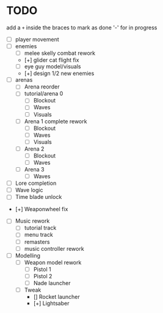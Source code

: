 # TODO

add a `+` inside the braces to mark as done '-' for in progress

+ [ ] player movement
+ [ ] enemies
    + [ ] melee skelly combat rework
    + [+] glider cat flight fix
    + [ ] eye guy model/visuals
    + [+] design 1/2 new enemies
+ [ ] arenas
    + [ ] Arena reorder
    + [ ] tutorial/arena 0
        + [ ] Blockout
        + [ ] Waves
        + [ ] Visuals
    + [ ] Arena 1 complete rework
        + [ ] Blockout
        + [ ] Waves
        + [ ] Visuals
    + [ ] Arena 2
        + [ ] Blockout
        + [ ] Waves
    + [ ] Arena 3
        + [ ] Waves
+ [ ] Lore completion
+ [ ] Wave logic
+ [ ] Time blade unlock
+ [+] Weaponwheel fix
+ [ ] Music rework
    + [ ] tutorial track
    + [ ] menu track
    + [ ] remasters
    + [ ] music controller rework
+ [ ] Modelling
    + [ ] Weapon model rework
        + [ ] Pistol 1
        + [ ] Pistol 2
        + [ ] Nade launcher
    + [ ] Tweak
        + [] Rocket launcher
        + [+] Lightsaber
